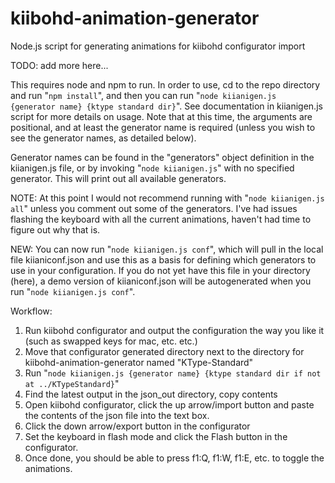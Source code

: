 # kiibohd-animation-generator
Node.js script for generating animations for kiibohd configurator import

TODO: add more here...

This requires node and npm to run. In order to use, cd to the repo directory and run "``npm install``", and then you can run "``node kiianigen.js {generator name} {ktype standard dir}``". See documentation in kiianigen.js script for more details on usage. Note that at this time, the arguments are positional, and at least the generator name is required (unless you wish to see the generator names, as detailed below).

Generator names can be found in the "generators" object definition in the kiianigen.js file, or by invoking "``node kiianigen.js``" with no specified generator. This will print out all available generators.

NOTE: At this point I would not recommend running with "``node kiianigen.js all``" unless you comment out some of the generators. I've had issues flashing the keyboard with all the current animations, haven't had time to figure out why that is.

NEW: You can now run "``node kiianigen.js conf``", which will pull in the local file kiianiconf.json and use this as a basis for defining which generators to use in your configuration. If you do not yet have this file in your directory (here), a demo version of kiianiconf.json will be autogenerated when you run "``node kiianigen.js conf``".

Workflow:
1. Run kiibohd configurator and output the configuration the way you like it (such as swapped keys for mac, etc. etc.)
2. Move that configurator generated directory next to the directory for kiibohd-animation-generator named "KType-Standard"
3. Run "``node kiianigen.js {generator name} {ktype standard dir if not at ../KTypeStandard}``"
4. Find the latest output in the json_out directory, copy contents
5. Open kiibohd configurator, click the up arrow/import button and paste the contents of the json file into the text box.
6. Click the down arrow/export button in the configurator
7. Set the keyboard in flash mode and click the Flash button in the configurator.
8. Once done,  you should be able to press f1:Q, f1:W, f1:E, etc. to toggle the animations.
